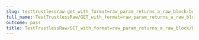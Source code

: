 ```yaml
---
slug: testtrustlessraw-get_with_format=raw_param_returns_a_raw_block-body
full_name: TestTrustlessRaw/GET_with_format=raw_param_returns_a_raw_block/Body
outcome: pass
title: TestTrustlessRaw/GET_with_format=raw_param_returns_a_raw_block/Body
---
```


